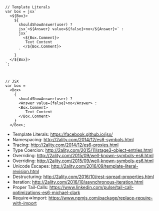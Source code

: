     // Template Literals
    var box = jsx`
      <${Box}>
        ${
          shouldShowAnswer(user) ?
          jsx`<${Answer} value=${false}>no</${Answer}>` :
          jsx`
            <${Box.Comment}>
             Text Content
            </${Box.Comment}>
          `
        }
      </${Box}>
    `;



    // JSX
    var box =
      <Box>
        {
          shouldShowAnswer(user) ?
          <Answer value={false}>no</Answer> :
          <Box.Comment>
             Text Content
          </Box.Comment>
        }
      </Box>;

* Template Literals: https://facebook.github.io/jsx/
* Namespacing: http://2ality.com/2014/12/es6-symbols.html
* Tracing: http://2ality.com/2014/12/es6-proxies.html
* Type Coercion: http://2ality.com/2015/11/stage3-object-entries.html
* Overriding: http://2ality.com/2015/09/well-known-symbols-es6.html
* Overriding: http://2ality.com/2015/09/well-known-symbols-es6.html
* Unicode Escapes: http://2ality.com/2016/09/template-literal-revision.html
* Destructuring: http://2ality.com/2016/10/rest-spread-properties.html
* Iteration: http://2ality.com/2016/10/asynchronous-iteration.html
* Proper Tail-Calls: https://www.linkedin.com/pulse/tail-call-optimizations-es6-michael-clark
* Require=>Import: https://www.npmjs.com/package/replace-require-with-import
